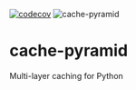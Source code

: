 [![codecov](https://codecov.io/gh/camcima/cache-pyramid/branch/main/graph/badge.svg?token=6EDFO4ECUG)](https://codecov.io/gh/camcima/cache-pyramid)
![cache-pyramid](https://github.com/camcima/cache-pyramid/actions/workflows/main.yml/badge.svg)

# cache-pyramid
Multi-layer caching for Python

